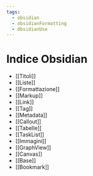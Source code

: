 ```yaml
---
tags:
  - obsidian
  - obsidianFormatting
  - ObsidianUse
---
```


# Indice Obsidian

- [[Titoli]]
- [[Liste]]
- [[Formattazione]]
- [[Markup]]
- [[Link]]
- [[Tag]]
- [[Metadata]]
- [[Callout]]
- [[Tabelle]]
- [[TaskList]]
- [[Immagini]]
- [[GraphView]]
- [[Canvas]]
- [[Base]]
- [[Bookmark]]

